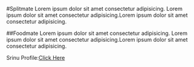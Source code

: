 #Splitmate
Lorem ipsum dolor sit amet consectetur adipisicing.
Lorem ipsum dolor sit amet consectetur adipisicing.Lorem ipsum dolor sit amet consectetur adipisicing.

##Foodmate
Lorem ipsum dolor sit amet consectetur adipisicing.
Lorem ipsum dolor sit amet consectetur adipisicing.Lorem ipsum dolor sit amet consectetur adipisicing.

Srinu Profile:[Click Here](https://github.com/srinuburidi/)